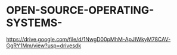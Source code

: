 # OPEN-SOURCE-OPERATING-SYSTEMS-
https://drive.google.com/file/d/1NwgD00pMhM-ApJIWkyM78CAV-GgRY1Mm/view?usp=drivesdk
